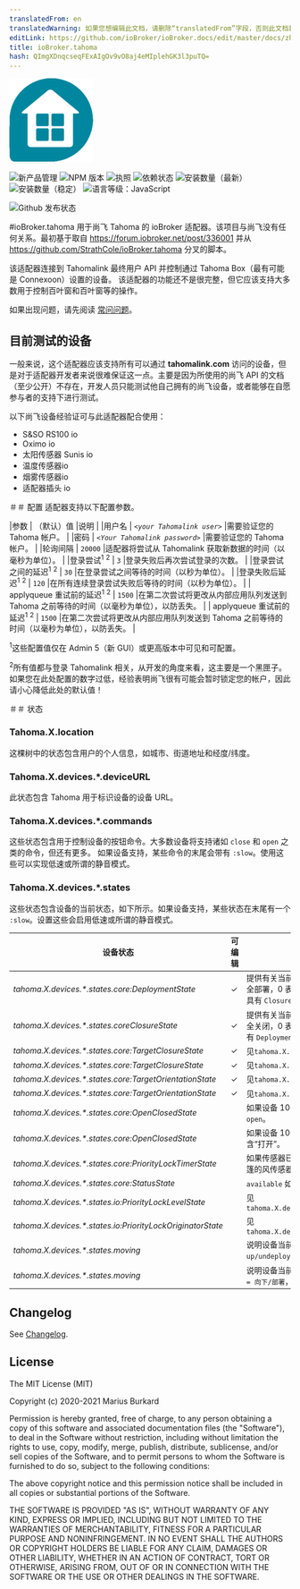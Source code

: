 ```yaml
---
translatedFrom: en
translatedWarning: 如果您想编辑此文档，请删除“translatedFrom”字段，否则此文档将再次自动翻译
editLink: https://github.com/ioBroker/ioBroker.docs/edit/master/docs/zh-cn/adapterref/iobroker.tahoma/README.md
title: ioBroker.tahoma
hash: QImgXDnqcseqFExAIgOv9vO8aj4eMIplehGK3l3puTQ=
---
```

![标识](../../../en/adapterref/iobroker.tahoma/admin/tahoma.png)

![新产品管理](https://nodei.co/npm/iobroker.tahoma.png?downloads=true)
![NPM 版本](https://img.shields.io/npm/v/iobroker.tahoma.svg)
![执照](https://img.shields.io/badge/license-MIT-blue.svg?style=flat)
![依赖状态](https://img.shields.io/david/Excodibur/iobroker.schwoerer-ventcube.svg)
![安装数量（最新）](http://iobroker.live/badges/tahoma-installed.svg)
![安装数量（稳定）](http://iobroker.live/badges/tahoma-stable.svg)
![语言等级：JavaScript](https://img.shields.io/lgtm/grade/javascript/g/Excodibur/ioBroker.tahoma.svg?logo=lgtm&logoWidth=18)

![Github 发布状态](https://github.com/Excodibur/iobroker.tahoma/workflows/Build%2C%20Test%20and%20Release/badge.svg)

#ioBroker.tahoma
用于尚飞 Tahoma 的 ioBroker 适配器。该项目与尚飞没有任何关系。最初基于取自 https://forum.iobroker.net/post/336001 并从 https://github.com/StrathCole/ioBroker.tahoma 分叉的脚本。

该适配器连接到 Tahomalink 最终用户 API 并控制通过 Tahoma Box（最有可能是 Connexoon）设置的设备。
该适配器的功能还不是很完整，但它应该支持大多数用于控制百叶窗和百叶窗等的操作。

如果出现问题，请先阅读 [常问问题](https://github.com/Excodibur/ioBroker.tahoma/blob/master/FAQ.md)。

## 目前测试的设备
一般来说，这个适配器应该支持所有可以通过 __tahomalink.com__ 访问的设备，但是对于适配器开发者来说很难保证这一点。主要是因为所使用的尚飞 API 的文档（至少公开）不存在，开发人员只能测试他自己拥有的尚飞设备，或者能够在自愿参与者的支持下进行测试。

以下尚飞设备经验证可与此适配器配合使用：

- S&SO RS100 io
- Oximo io
- 太阳传感器 Sunis io
- 温度传感器io
- 烟雾传感器io
- 适配器插头 io

＃＃ 配置
适配器支持以下配置参数。

|参数 | （默认）值 |说明 |
|用户名 | _`<your Tahomalink user>`_ |需要验证您的 Tahoma 帐户。 |
|密码 | _`<Your Tahomalink password>`_ |需要验证您的 Tahoma 帐户。 |
|轮询间隔 | `20000` |适配器将尝试从 Tahomalink 获取新数据的时间（以毫秒为单位）。 |
|登录尝试<sup>1</sup> <sup>2</sup> | `3` |登录失败后再次尝试登录的次数。 |
|登录尝试之间的延迟<sup>1</sup> <sup>2</sup> | `30` |在登录尝试之间等待的时间（以秒为单位）。 |
|登录失败后延迟<sup>1</sup> <sup>2</sup> | `120` |在所有连续登录尝试失败后等待的时间（以秒为单位）。 |
| applyqueue 重试前的延迟<sup>1</sup> <sup>2</sup> | `1500` |在第二次尝试将更改从内部应用队列发送到 Tahoma 之前等待的时间（以毫秒为单位），以防丢失。 |
| applyqueue 重试前的延迟<sup>1</sup> <sup>2</sup> | `1500` |在第二次尝试将更改从内部应用队列发送到 Tahoma 之前等待的时间（以毫秒为单位），以防丢失。 |

<sup>1</sup>这些配置值仅在 Admin 5（新 GUI）或更高版本中可见和可配置。

<sup>2</sup>所有值都与登录 Tahomalink 相关，从开发的角度来看，这主要是一个黑匣子。如果您在此处配置的数字过低，经验表明尚飞很有可能会暂时锁定您的帐户，因此请小心降低此处的默认值！

＃＃ 状态
### Tahoma.X.location
这棵树中的状态包含用户的个人信息，如城市、街道地址和经度/纬度。

### Tahoma.X.devices.*.deviceURL
此状态包含 Tahoma 用于标识设备的设备 URL。

### Tahoma.X.devices.*.commands
这些状态包含用于控制设备的按钮命令。大多数设备将支持诸如 `close` 和 `open` 之类的命令，但还有更多。
如果设备支持，某些命令的末尾会带有 `:slow`。使用这些可以实现低速或所谓的静音模式。

### Tahoma.X.devices.*.states
这些状态包含设备的当前状态，如下所示。如果设备支持，某些状态在末尾有一个 `:slow`。设置这些会启用低速或所谓的静音模式。

|设备状态 |可编辑 |用途/说明 |
|-------------------------------------------------------------|----------|---------------------|
| _tahoma.X.devices.*.states.core:DeploymentState_ | &#10003; |提供有关当前部署状态的信息并对其进行控制。 100 表示完全部署，0 表示未部署。并非所有设备都具有此值，有些设备具有 `ClosureState`。 |
| _tahoma.X.devices.*.states.coreClosureState_ | &#10003; |提供有关当前关闭状态的信息并对其进行控制。 100 表示完全关闭，0 表示打开。并非所有设备都具有此值，有些设备具有 `DeploymentState`。 |
| _tahoma.X.devices.*.states.core:TargetClosureState_ | &#10003; |见`tahoma.X.devices.*.states.core:ClosureState` |
| _tahoma.X.devices.*.states.core:TargetClosureState_ | &#10003; |见`tahoma.X.devices.*.states.core:ClosureState` |
| _tahoma.X.devices.*.states.core:TargetOrientationState_ | &#10003; |见`tahoma.X.devices.*.states.core:OrientationState` |
| _tahoma.X.devices.*.states.core:TargetOrientationState_ | &#10003; |见`tahoma.X.devices.*.states.core:OrientationState` |
| _tahoma.X.devices.*.states.core:OpenClosedState_ | |如果设备 100% 关闭或 0% 部署，则包含 `closed`，否则包含 `open`。 |
| _tahoma.X.devices.*.states.core:OpenClosedState_ | |如果设备 100% 关闭或 0% 部署，则包含“关闭”，否则包含“打开”。 |
| _tahoma.X.devices.*.states.core:PriorityLockTimerState_ | |如果传感器已锁定设备，请在此处说明，例如。 G。挡住遮阳篷的风传感器。 |
| _tahoma.X.devices.*.states.core:StatusState_ | | `available` 如果设备当前可用。 |
| _tahoma.X.devices.*.states.io:PriorityLockLevelState_ | |见`tahoma.X.devices.*.states.core:PriorityLockTimerState` |
| _tahoma.X.devices.*.states.io:PriorityLockOriginatorState_ | |见`tahoma.X.devices.*.states.core:PriorityLockTimerState` |
| _tahoma.X.devices.*.states.moving_ | |说明设备当前是否正在移动。 `0 = stopped`、`1 = up/undeploy`、`2 = down/deploy`、`3 = unknown direction` |
| _tahoma.X.devices.*.states.moving_ | |说明设备当前是否正在移动。 `0 = 停止`，`1 = 向上/未部署`，`2 = 向下/部署`，`3 = 未知方向` |

## Changelog
See [Changelog](https://github.com/Excodibur/ioBroker.tahoma/blob/master/CHANGELOG.md).

## License

The MIT License (MIT)

Copyright (c) 2020-2021 Marius Burkard

Permission is hereby granted, free of charge, to any person obtaining a copy
of this software and associated documentation files (the "Software"), to deal
in the Software without restriction, including without limitation the rights
to use, copy, modify, merge, publish, distribute, sublicense, and/or sell
copies of the Software, and to permit persons to whom the Software is
furnished to do so, subject to the following conditions:

The above copyright notice and this permission notice shall be included in
all copies or substantial portions of the Software.

THE SOFTWARE IS PROVIDED "AS IS", WITHOUT WARRANTY OF ANY KIND, EXPRESS OR
IMPLIED, INCLUDING BUT NOT LIMITED TO THE WARRANTIES OF MERCHANTABILITY,
FITNESS FOR A PARTICULAR PURPOSE AND NONINFRINGEMENT. IN NO EVENT SHALL THE
AUTHORS OR COPYRIGHT HOLDERS BE LIABLE FOR ANY CLAIM, DAMAGES OR OTHER
LIABILITY, WHETHER IN AN ACTION OF CONTRACT, TORT OR OTHERWISE, ARISING FROM,
OUT OF OR IN CONNECTION WITH THE SOFTWARE OR THE USE OR OTHER DEALINGS IN
THE SOFTWARE.